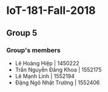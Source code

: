 # IoT-181-Fall-2018

## Group 5

### Group's members

- Lê Hoàng Hiệp         | 1450222
- Trần Nguyễn Đăng Khoa | 1552175
- Lê Mạnh Linh          | 1552194
- Đặng Ngô Nhật Trường  | 1552406
